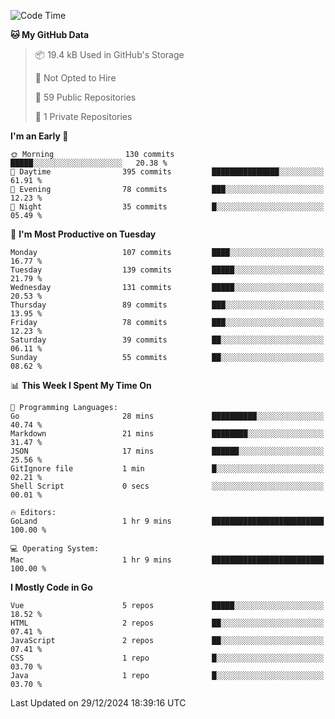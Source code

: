 <!--START_SECTION:waka-->
![Code Time](http://img.shields.io/badge/Code%20Time-1%2C394%20hrs%208%20mins-blue)

**🐱 My GitHub Data** 

> 📦 19.4 kB Used in GitHub's Storage 
 > 
> 🚫 Not Opted to Hire
 > 
> 📜 59 Public Repositories 
 > 
> 🔑 1 Private Repositories 
 > 
**I'm an Early 🐤** 

```text
🌞 Morning                130 commits         █████░░░░░░░░░░░░░░░░░░░░   20.38 % 
🌆 Daytime                395 commits         ███████████████░░░░░░░░░░   61.91 % 
🌃 Evening                78 commits          ███░░░░░░░░░░░░░░░░░░░░░░   12.23 % 
🌙 Night                  35 commits          █░░░░░░░░░░░░░░░░░░░░░░░░   05.49 % 
```
📅 **I'm Most Productive on Tuesday** 

```text
Monday                   107 commits         ████░░░░░░░░░░░░░░░░░░░░░   16.77 % 
Tuesday                  139 commits         █████░░░░░░░░░░░░░░░░░░░░   21.79 % 
Wednesday                131 commits         █████░░░░░░░░░░░░░░░░░░░░   20.53 % 
Thursday                 89 commits          ███░░░░░░░░░░░░░░░░░░░░░░   13.95 % 
Friday                   78 commits          ███░░░░░░░░░░░░░░░░░░░░░░   12.23 % 
Saturday                 39 commits          ██░░░░░░░░░░░░░░░░░░░░░░░   06.11 % 
Sunday                   55 commits          ██░░░░░░░░░░░░░░░░░░░░░░░   08.62 % 
```


📊 **This Week I Spent My Time On** 

```text
💬 Programming Languages: 
Go                       28 mins             ██████████░░░░░░░░░░░░░░░   40.74 % 
Markdown                 21 mins             ████████░░░░░░░░░░░░░░░░░   31.47 % 
JSON                     17 mins             ██████░░░░░░░░░░░░░░░░░░░   25.56 % 
GitIgnore file           1 min               █░░░░░░░░░░░░░░░░░░░░░░░░   02.21 % 
Shell Script             0 secs              ░░░░░░░░░░░░░░░░░░░░░░░░░   00.01 % 

🔥 Editors: 
GoLand                   1 hr 9 mins         █████████████████████████   100.00 % 

💻 Operating System: 
Mac                      1 hr 9 mins         █████████████████████████   100.00 % 
```

**I Mostly Code in Go** 

```text
Vue                      5 repos             █████░░░░░░░░░░░░░░░░░░░░   18.52 % 
HTML                     2 repos             ██░░░░░░░░░░░░░░░░░░░░░░░   07.41 % 
JavaScript               2 repos             ██░░░░░░░░░░░░░░░░░░░░░░░   07.41 % 
CSS                      1 repo              █░░░░░░░░░░░░░░░░░░░░░░░░   03.70 % 
Java                     1 repo              █░░░░░░░░░░░░░░░░░░░░░░░░   03.70 % 
```




 Last Updated on 29/12/2024 18:39:16 UTC
<!--END_SECTION:waka-->

